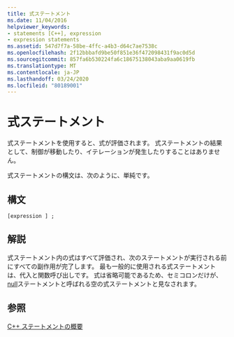```yaml
---
title: 式ステートメント
ms.date: 11/04/2016
helpviewer_keywords:
- statements [C++], expression
- expression statements
ms.assetid: 547d7f7a-58be-4ffc-a4b3-d64c7ae7538c
ms.openlocfilehash: 2f12bbbafd9be50f851e36f472098431f9ac0d5d
ms.sourcegitcommit: 857fa6b530224fa6c18675138043aba9aa0619fb
ms.translationtype: MT
ms.contentlocale: ja-JP
ms.lasthandoff: 03/24/2020
ms.locfileid: "80189001"
---
```

# <a name="expression-statement"></a>式ステートメント

式ステートメントを使用すると、式が評価されます。 式ステートメントの結果として、制御が移動したり、イテレーションが発生したりすることはありません。

式ステートメントの構文は、次のように、単純です。

## <a name="syntax"></a>構文

```
[expression ] ;
```

## <a name="remarks"></a>解説

式ステートメント内の式はすべて評価され、次のステートメントが実行される前にすべての副作用が完了します。 最も一般的に使用される式ステートメントは、代入と関数呼び出しです。  式は省略可能であるため、セミコロンだけが、 [null](../cpp/null-statement.md)ステートメントと呼ばれる空の式ステートメントと見なされます。

## <a name="see-also"></a>参照

[C++ ステートメントの概要](../cpp/overview-of-cpp-statements.md)
